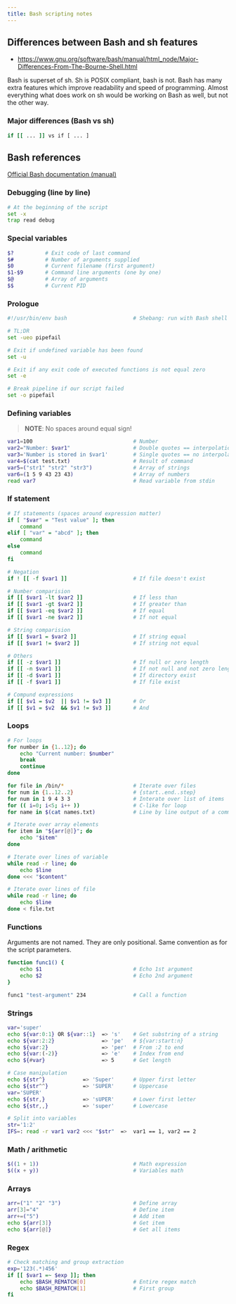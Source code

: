 ```yaml
---
title: Bash scripting notes
---
```


## Differences between Bash and sh features

- <https://www.gnu.org/software/bash/manual/html_node/Major-Differences-From-The-Bourne-Shell.html>

Bash is superset of sh. Sh is POSIX compliant, bash is not. Bash has many extra features which improve readability and speed of programming. Almost everything what does work on sh would be working on Bash as well, but not the other way.

### Major differences (Bash vs sh)

```bash
if [[ ... ]] vs if [ ... ]
```

## Bash references
[Official Bash documentation (manual)](https://www.gnu.org/savannah-checkouts/gnu/bash/manual/bash.html)

### Debugging (line by line)

```bash
# At the beginning of the script
set -x
trap read debug
```

### Special variables

```bash
$?          # Exit code of last command
$#          # Number of arguments supplied
$0          # Current filename (first argument)
$1-$9       # Command line arguments (one by one)
$@          # Array of arguments
$$          # Current PID
```

### Prologue

```bash
#!/usr/bin/env bash                     # Shebang: run with Bash shell

# TL;DR
set -ueo pipefail

# Exit if undefined variable has been found
set -u                                      

# Exit if any exit code of executed functions is not equal zero
set -e

# Break pipeline if our script failed
set -o pipefail                               
```

### Defining variables
> **NOTE**: No spaces around equal sign!

```bash
var1=100                                # Number
var2="Number: $var1"                    # Double quotes == interpolation
var3='Number is stored in $var1'        # Single quotes == no interpolation
var4=$(cat test.txt)                    # Result of command
var5=("str1" "str2" "str3")             # Array of strings
var6=(1 5 9 43 23 43)                   # Array of numbers
read var7                               # Read variable from stdin
```

### If statement

```bash
# If statements (spaces around expression matter)
if [ "$var" = "Test value" ]; then
    command
elif [ "var" = "abcd" ]; then
    command
else
    command
fi

# Negation
if ! [[ -f $var1 ]]                     # If file doesn't exist

# Number comparision
if [[ $var1 -lt $var2 ]]                # If less than
if [[ $var1 -gt $var2 ]]                # If greater than
if [[ $var1 -eq $var2 ]]                # If equal
if [[ $var1 -ne $var2 ]]                # If not equal

# String comparision
if [[ $var1 = $var2 ]]                  # If string equal
if [[ $var1 != $var2 ]]                 # If string not equal

# Others
if [[ -z $var1 ]]                       # If null or zero length
if [[ -n $var1 ]]                       # If not null and not zero length
if [[ -d $var1 ]]                       # If directory exist
if [[ -f $var1 ]]                       # If file exist

# Compund expressions
if [[ $v1 = $v2  || $v1 != $v3 ]]       # Or
if [[ $v1 = $v2  && $v1 != $v3 ]]       # And
```

### Loops

```bash
# For loops
for number in {1..12}; do
    echo "Current number: $number"
    break
    continue
done

for file in /bin/*                      # Iterate over files
for num in {1..12..2}                   # {start..end..step}
for num in 1 9 4 3 3                    # Interate over list of items
for (( i=0; i<5; i++ ))                 # C-like for loop
for name in $(cat names.txt)            # Line by line output of a command

# Iterate over array elements
for item in "${arr[@]}"; do
    echo "$item"
done

# Iterate over lines of variable
while read -r line; do
    echo $line
done <<< "$content"

# Iterate over lines of file
while read -r line; do
    echo $line
done < file.txt
```

### Functions
Arguments are not named. They are only positional. Same convention as for the
script parameters.

```bash
function func1() {
    echo $1                             # Echo 1st argument
    echo $2                             # Echo 2nd argument
}

func1 "test-argument" 234               # Call a function
```

### Strings

```bash
var='super'
echo ${var:0:1} OR ${var::1}  => 's'    # Get substring of a string
echo ${var:2:2}               => 'pe'   # ${var:start:n}        
echo ${var:2}                 => 'per'  # From :2 to end
echo ${var:(-2)}              => 'e'    # Index from end
echo ${#var}                  => 5      # Get length

# Case manipulation
echo ${str^}            => 'Super'      # Upper first letter
echo ${str^^}           => 'SUPER'      # Uppercase
var='SUPER'
echo ${str,}            => 'sUPER'      # Lower first letter
echo ${str,,}           => 'super'      # Lowercase

# Split into variables
str='1:2'
IFS=: read -r var1 var2 <<< "$str"  =>  var1 == 1, var2 == 2 
```

### Math / arithmetic

```bash
$((1 + 1))                              # Math expression        
$((x + y))                              # Variables math
```

### Arrays

```bash
arr=("1" "2" "3")                       # Define array
arr[3]="4"                              # Define item
arr+=("5")                              # Add item
echo ${arr[3]}                          # Get item
echo ${arr[@]}                          # Get all items
```

### Regex

```bash
# Check matching and group extraction
exp='123(.*)456'
if [[ $var1 =~ $exp ]]; then
    echo $BASH_REMATCH[0]               # Entire regex match
    echo $BASH_REMATCH[1]               # First group
fi
```
